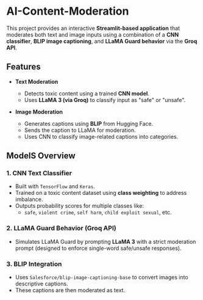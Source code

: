 # AI-Content-Moderation

This project provides an interactive **Streamlit-based application** that moderates both text and image inputs using a combination of a **CNN classifier**, **BLIP image captioning**, and **LLaMA Guard behavior** via the **Groq API**.


## Features

- **Text Moderation**
  - Detects toxic content using a trained **CNN model**.
  - Uses **LLaMA 3 (via Groq)** to classify input as "safe" or "unsafe".

- **Image Moderation**
  - Generates captions using **BLIP** from Hugging Face.
  - Sends the caption to LLaMA for moderation.
  - Uses CNN to classify image-related captions into categories.


## ModelS Overview

### 1. CNN Text Classifier
- Built with `TensorFlow` and `Keras`.
- Trained on a toxic content dataset using **class weighting** to address imbalance.
- Outputs probability scores for multiple classes like:
  - `safe`, `violent crime`, `self harm`, `child exploit sexual`, etc.

### 2. LLaMA Guard Behavior (Groq API)
- Simulates LLaMA Guard by prompting **LLaMA 3** with a strict moderation prompt (designed to enforce single-word safe/unsafe responses).

### 3. BLIP Integration
- Uses `Salesforce/blip-image-captioning-base` to convert images into descriptive captions.
- These captions are then moderated as text.


